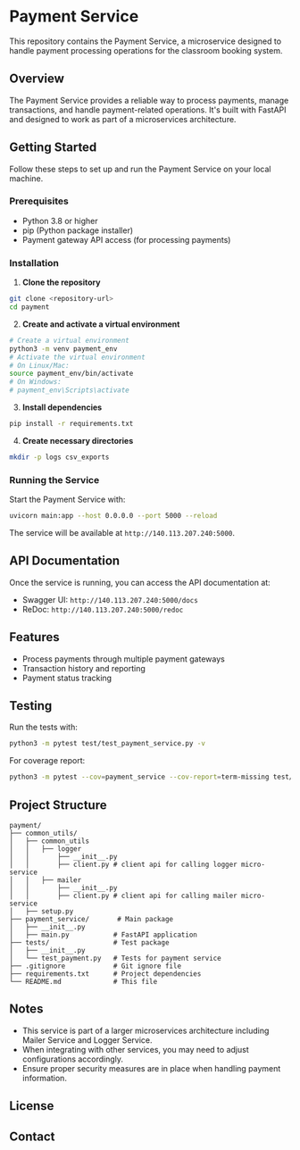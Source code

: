 # Payment Service

This repository contains the Payment Service, a microservice designed to handle payment processing operations for the classroom booking system.

## Overview

The Payment Service provides a reliable way to process payments, manage transactions, and handle payment-related operations. It's built with FastAPI and designed to work as part of a microservices architecture.

## Getting Started

Follow these steps to set up and run the Payment Service on your local machine.

### Prerequisites

- Python 3.8 or higher
- pip (Python package installer)
- Payment gateway API access (for processing payments)

### Installation

1. **Clone the repository**
```bash
git clone <repository-url>
cd payment
```

2. **Create and activate a virtual environment**
```bash
# Create a virtual environment
python3 -m venv payment_env
# Activate the virtual environment
# On Linux/Mac:
source payment_env/bin/activate
# On Windows:
# payment_env\Scripts\activate
```

3. **Install dependencies**
```bash
pip install -r requirements.txt
```

4. **Create necessary directories**
```bash
mkdir -p logs csv_exports
```

### Running the Service

Start the Payment Service with:
```bash
uvicorn main:app --host 0.0.0.0 --port 5000 --reload
```

The service will be available at `http://140.113.207.240:5000`.

## API Documentation

Once the service is running, you can access the API documentation at:
- Swagger UI: `http://140.113.207.240:5000/docs`
- ReDoc: `http://140.113.207.240:5000/redoc`

## Features

- Process payments through multiple payment gateways
- Transaction history and reporting
- Payment status tracking

## Testing

Run the tests with:
```bash
python3 -m pytest test/test_payment_service.py -v
```

For coverage report:
```bash
python3 -m pytest --cov=payment_service --cov-report=term-missing test/
```

## Project Structure

```
payment/
├── common_utils/      
│   ├── common_utils
│   │   ├── logger
│   │       ├── __init__.py
│   │       ├── client.py # client api for calling logger micro-service
│   │   ├── mailer
│   │       ├── __init__.py
│   │       ├── client.py # client api for calling mailer micro-service
│   ├── setup.py              
├── payment_service/       # Main package
│   ├── __init__.py
│   ├── main.py           # FastAPI application
├── tests/                # Test package
│   ├── __init__.py
│   └── test_payment.py   # Tests for payment service
├── .gitignore            # Git ignore file
├── requirements.txt      # Project dependencies
└── README.md             # This file
```

## Notes

- This service is part of a larger microservices architecture including Mailer Service and Logger Service.
- When integrating with other services, you may need to adjust configurations accordingly.
- Ensure proper security measures are in place when handling payment information.

## License


## Contact
